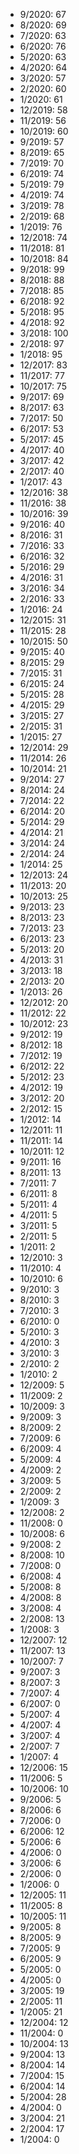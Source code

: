 *  9/2020: 67
*  8/2020: 69
*  7/2020: 63
*  6/2020: 76
*  5/2020: 63
*  4/2020: 64
*  3/2020: 57
*  2/2020: 60
*  1/2020: 61
*  12/2019: 58
*  11/2019: 56
*  10/2019: 60
*  9/2019: 57
*  8/2019: 65
*  7/2019: 70
*  6/2019: 74
*  5/2019: 79
*  4/2019: 74
*  3/2019: 78
*  2/2019: 68
*  1/2019: 76
*  12/2018: 74
*  11/2018: 81
*  10/2018: 84
*  9/2018: 99
*  8/2018: 88
*  7/2018: 85
*  6/2018: 92
*  5/2018: 95
*  4/2018: 92
*  3/2018: 100
*  2/2018: 97
*  1/2018: 95
*  12/2017: 83
*  11/2017: 77
*  10/2017: 75
*  9/2017: 69
*  8/2017: 63
*  7/2017: 50
*  6/2017: 53
*  5/2017: 45
*  4/2017: 40
*  3/2017: 42
*  2/2017: 40
*  1/2017: 43
*  12/2016: 38
*  11/2016: 38
*  10/2016: 39
*  9/2016: 40
*  8/2016: 31
*  7/2016: 33
*  6/2016: 32
*  5/2016: 29
*  4/2016: 31
*  3/2016: 34
*  2/2016: 33
*  1/2016: 24
*  12/2015: 31
*  11/2015: 28
*  10/2015: 50
*  9/2015: 40
*  8/2015: 29
*  7/2015: 31
*  6/2015: 24
*  5/2015: 28
*  4/2015: 29
*  3/2015: 27
*  2/2015: 31
*  1/2015: 27
*  12/2014: 29
*  11/2014: 26
*  10/2014: 21
*  9/2014: 27
*  8/2014: 24
*  7/2014: 22
*  6/2014: 20
*  5/2014: 29
*  4/2014: 21
*  3/2014: 24
*  2/2014: 24
*  1/2014: 25
*  12/2013: 24
*  11/2013: 20
*  10/2013: 25
*  9/2013: 23
*  8/2013: 23
*  7/2013: 23
*  6/2013: 23
*  5/2013: 20
*  4/2013: 31
*  3/2013: 18
*  2/2013: 20
*  1/2013: 26
*  12/2012: 20
*  11/2012: 22
*  10/2012: 23
*  9/2012: 19
*  8/2012: 18
*  7/2012: 19
*  6/2012: 22
*  5/2012: 23
*  4/2012: 19
*  3/2012: 20
*  2/2012: 15
*  1/2012: 14
*  12/2011: 11
*  11/2011: 14
*  10/2011: 12
*  9/2011: 16
*  8/2011: 13
*  7/2011: 7
*  6/2011: 8
*  5/2011: 4
*  4/2011: 5
*  3/2011: 5
*  2/2011: 5
*  1/2011: 2
*  12/2010: 3
*  11/2010: 4
*  10/2010: 6
*  9/2010: 3
*  8/2010: 3
*  7/2010: 3
*  6/2010: 0
*  5/2010: 3
*  4/2010: 3
*  3/2010: 3
*  2/2010: 2
*  1/2010: 2
*  12/2009: 5
*  11/2009: 2
*  10/2009: 3
*  9/2009: 3
*  8/2009: 2
*  7/2009: 6
*  6/2009: 4
*  5/2009: 4
*  4/2009: 2
*  3/2009: 5
*  2/2009: 2
*  1/2009: 3
*  12/2008: 2
*  11/2008: 0
*  10/2008: 6
*  9/2008: 2
*  8/2008: 10
*  7/2008: 0
*  6/2008: 4
*  5/2008: 8
*  4/2008: 8
*  3/2008: 4
*  2/2008: 13
*  1/2008: 3
*  12/2007: 12
*  11/2007: 13
*  10/2007: 7
*  9/2007: 3
*  8/2007: 3
*  7/2007: 4
*  6/2007: 0
*  5/2007: 4
*  4/2007: 4
*  3/2007: 4
*  2/2007: 7
*  1/2007: 4
*  12/2006: 15
*  11/2006: 5
*  10/2006: 10
*  9/2006: 5
*  8/2006: 6
*  7/2006: 0
*  6/2006: 12
*  5/2006: 6
*  4/2006: 0
*  3/2006: 6
*  2/2006: 0
*  1/2006: 0
*  12/2005: 11
*  11/2005: 8
*  10/2005: 11
*  9/2005: 8
*  8/2005: 9
*  7/2005: 9
*  6/2005: 9
*  5/2005: 0
*  4/2005: 0
*  3/2005: 19
*  2/2005: 11
*  1/2005: 21
*  12/2004: 12
*  11/2004: 0
*  10/2004: 13
*  9/2004: 13
*  8/2004: 14
*  7/2004: 15
*  6/2004: 14
*  5/2004: 28
*  4/2004: 0
*  3/2004: 21
*  2/2004: 17
*  1/2004: 0